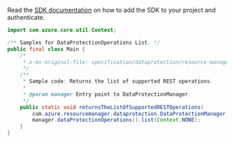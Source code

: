 Read the [SDK documentation](https://github.com/Azure/azure-sdk-for-java/blob/azure-resourcemanager-dataprotection_1.0.0-beta.1/sdk/dataprotection/azure-resourcemanager-dataprotection/README.md) on how to add the SDK to your project and authenticate.

```java
import com.azure.core.util.Context;

/** Samples for DataProtectionOperations List. */
public final class Main {
    /*
     * x-ms-original-file: specification/dataprotection/resource-manager/Microsoft.DataProtection/stable/2021-07-01/examples/Operations/List.json
     */
    /**
     * Sample code: Returns the list of supported REST operations.
     *
     * @param manager Entry point to DataProtectionManager.
     */
    public static void returnsTheListOfSupportedRESTOperations(
        com.azure.resourcemanager.dataprotection.DataProtectionManager manager) {
        manager.dataProtectionOperations().list(Context.NONE);
    }
}
```
